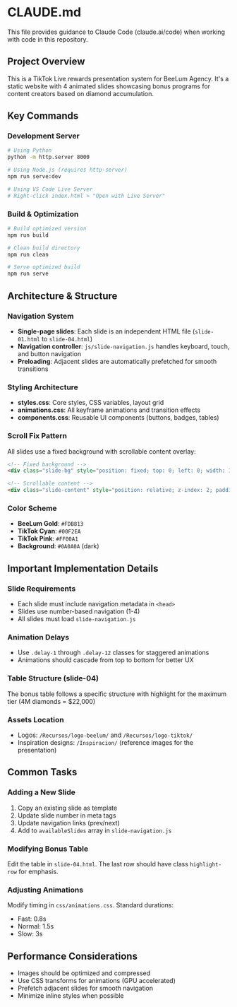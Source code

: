 # CLAUDE.md

This file provides guidance to Claude Code (claude.ai/code) when working with code in this repository.

## Project Overview

This is a TikTok Live rewards presentation system for BeeLum Agency. It's a static website with 4 animated slides showcasing bonus programs for content creators based on diamond accumulation.

## Key Commands

### Development Server
```bash
# Using Python
python -m http.server 8000

# Using Node.js (requires http-server)
npm run serve:dev

# Using VS Code Live Server
# Right-click index.html > "Open with Live Server"
```

### Build & Optimization
```bash
# Build optimized version
npm run build

# Clean build directory
npm run clean

# Serve optimized build
npm run serve
```

## Architecture & Structure

### Navigation System
- **Single-page slides**: Each slide is an independent HTML file (`slide-01.html` to `slide-04.html`)
- **Navigation controller**: `js/slide-navigation.js` handles keyboard, touch, and button navigation
- **Preloading**: Adjacent slides are automatically prefetched for smooth transitions

### Styling Architecture
- **styles.css**: Core styles, CSS variables, layout grid
- **animations.css**: All keyframe animations and transition effects
- **components.css**: Reusable UI components (buttons, badges, tables)

### Scroll Fix Pattern
All slides use a fixed background with scrollable content overlay:
```html
<!-- Fixed background -->
<div class="slide-bg" style="position: fixed; top: 0; left: 0; width: 100%; height: 100%; z-index: 1;">

<!-- Scrollable content -->
<div class="slide-content" style="position: relative; z-index: 2; padding-top: 5rem; padding-bottom: 3rem; min-height: 100vh;">
```

### Color Scheme
- **BeeLum Gold**: `#FDB813`
- **TikTok Cyan**: `#00F2EA` 
- **TikTok Pink**: `#FF00A1`
- **Background**: `#0A0A0A` (dark)

## Important Implementation Details

### Slide Requirements
- Each slide must include navigation metadata in `<head>`
- Slides use number-based navigation (1-4)
- All slides must load `slide-navigation.js`

### Animation Delays
- Use `.delay-1` through `.delay-12` classes for staggered animations
- Animations should cascade from top to bottom for better UX

### Table Structure (slide-04)
The bonus table follows a specific structure with highlight for the maximum tier (4M diamonds = $22,000)

### Assets Location
- Logos: `/Recursos/logo-beelum/` and `/Recursos/logo-tiktok/`
- Inspiration designs: `/Inspiracion/` (reference images for the presentation)

## Common Tasks

### Adding a New Slide
1. Copy an existing slide as template
2. Update slide number in meta tags
3. Update navigation links (prev/next)
4. Add to `availableSlides` array in `slide-navigation.js`

### Modifying Bonus Table
Edit the table in `slide-04.html`. The last row should have class `highlight-row` for emphasis.

### Adjusting Animations
Modify timing in `css/animations.css`. Standard durations:
- Fast: 0.8s
- Normal: 1.5s
- Slow: 3s

## Performance Considerations
- Images should be optimized and compressed
- Use CSS transforms for animations (GPU accelerated)
- Prefetch adjacent slides for smooth navigation
- Minimize inline styles when possible